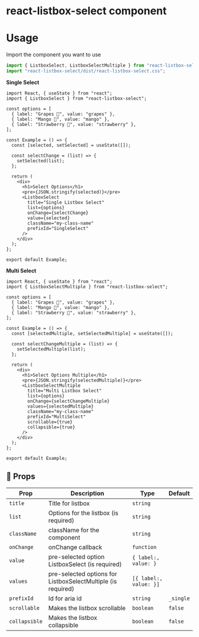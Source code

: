 # react-listbox-select component

# Usage

Import the component you want to use

```javascript
import { ListboxSelect, ListboxSelectMultiple } from "react-listbox-select";
import "react-listbox-select/dist/react-listbox-select.css";
```

**Single Select**

```tsx
import React, { useState } from "react";
import { ListboxSelect } from "react-listbox-select";

const options = [
  { label: "Grapes 🍇", value: "grapes" },
  { label: "Mango 🥭", value: "mango" },
  { label: "Strawberry 🍓", value: "strawberry" },
];

const Example = () => {
  const [selected, setSelected] = useState([]);

  const selectChange = (list) => {
    setSelected(list);
  };

  return (
    <div>
      <h1>Select Options</h1>
      <pre>{JSON.stringify(selected)}</pre>
      <ListboxSelect
        title="Single Listbox Select"
        list={options}
        onChange={selectChange}
        value={selected}
        className="my-class-name"
        prefixId="SingleSelect"
      />
    </div>
  );
};

export default Example;
```

**Multi Select**

```tsx
import React, { useState } from "react";
import { ListboxSelectMultiple } from "react-listbox-select";

const options = [
  { label: "Grapes 🍇", value: "grapes" },
  { label: "Mango 🥭", value: "mango" },
  { label: "Strawberry 🍓", value: "strawberry" },
];

const Example = () => {
  const [selectedMultiple, setSelectedMultiple] = useState([]);

  const selectChangeMultiple = (list) => {
    setSelectedMultiple(list);
  };

  return (
    <div>
      <h1>Select Options Multiple</h1>
      <pre>{JSON.stringify(selectedMultiple)}</pre>
      <ListboxSelectMultiple
        title="Multi Listbox Select"
        list={options}
        onChange={selectChangeMultiple}
        values={selectedMultiple}
        className="my-class-name"
        prefixId="MultiSelect"
        scrollable={true}
        collapsible={true}
      />
    </div>
  );
};

export default Example;
```

## 👀 Props

| Prop          | Description                                                  | Type                   | Default   |
| ------------- | ------------------------------------------------------------ | ---------------------- | --------- |
| `title`       | Title for listbox                                            | `string`               |
| `list`        | Options for the listbox (is required)                        | `string`               |
| `className`   | className for the component                                  | `string`               |
| `onChange`    | onChange callback                                            | `function`             |
| `value`       | pre-selected option ListboxSelect (is required)              | `{ label:, value: }`   |
| `values`      | pre-selected options for ListboxSelectMultiple (is required) | `[{ label:, value: }]` |
| `prefixId`    | Id for aria id                                               | `string`               | `_single` |
| `scrollable`  | Makes the listbox scrollable                                 | `boolean`              | `false`   |
| `collapsible` | Makes the listbox collapsible                                | `boolean`              | `false`   |
